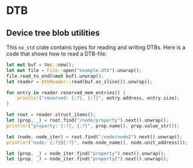# DTB
## Device tree blob utilities

This `no_std` crate contains types for reading and writing DTBs. Here is a
code that shows how to read a DTB-file:

```rust
let mut buf = Vec::new();
let mut file = File::open("example.dtb").unwrap();
file.read_to_end(&mut buf).unwrap();
let reader = DtbReader::read(buf.as_slice()).unwrap();

for entry in reader.reserved_mem_entries() {
    println!("reserved: {:?}, {:?}", entry.address, entry.size);
}

let root = reader.struct_items();
let (prop, _) = root.find("/node/property").next().unwrap();
println!("property: {:?}, {:?}", prop.name(), prop.value_str());

let (node, node_iter) = root.find("/node/node2").next().unwrap();
println!("node: {:?}@{:?}", node.node_name(), node.unit_address());

let (prop, _) = node_iter.find("property").next().unwrap();
let (prop, _) = node_iter.find("property2").next().unwrap();
```
